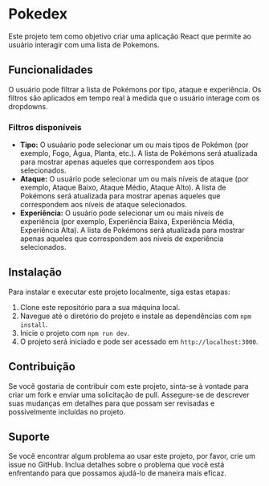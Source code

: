 # Pokedex

Este projeto tem como objetivo criar uma aplicação React que permite ao usuário interagir com uma lista de Pokemons.

## Funcionalidades

O usuário pode filtrar a lista de Pokémons por tipo, ataque e experiência. Os filtros são aplicados em tempo real à medida que o usuário interage com os dropdowns.

### Filtros disponíveis

- **Tipo:** O usuáario pode selecionar um ou mais tipos de Pokémon (por exemplo, Fogo, Água, Planta, etc.). A lista de Pokémons será atualizada para mostrar apenas aqueles que correspondem aos tipos selecionados.
- **Ataque:** O usuário pode selecionar um ou mais níveis de ataque (por exemplo, Ataque Baixo, Ataque Médio, Ataque Alto). A lista de Pokémons será atualizada para mostrar apenas aqueles que correspondem aos níveis de ataque selecionados.
- **Experiência:** O usuário pode selecionar um ou mais níveis de experiência (por exemplo, Experiência Baixa, Experiência Média, Experiência Alta). A lista de Pokémons será atualizada para mostrar apenas aqueles que correspondem aos níveis de experiência selecionados.

## Instalação

Para instalar e executar este projeto localmente, siga estas etapas:

1. Clone este repositório para a sua máquina local.
2. Navegue até o diretório do projeto e instale as dependências com `npm install`.
3. Inicie o projeto com `npm run dev`.
4. O projeto será iniciado e pode ser acessado em `http://localhost:3000`.

## Contribuição

Se você gostaria de contribuir com este projeto, sinta-se à vontade para criar um fork e enviar uma solicitação de pull. Assegure-se de descrever suas mudanças em detalhes para que possam ser revisadas e possivelmente incluídas no projeto.

## Suporte

Se você encontrar algum problema ao usar este projeto, por favor, crie um issue no GitHub. Inclua detalhes sobre o problema que você está enfrentando para que possamos ajudá-lo de maneira mais eficaz.

